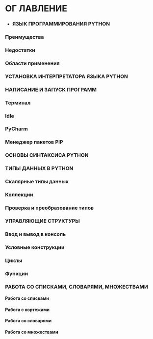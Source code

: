 #   ОГ ЛАВЛЕНИЕ
- ### ЯЗЫК ПРОГРАММИРОВАНИЯ PYTHON 
### Преимущества
### Недостатки 
### Области применения 
### УСТАНОВКА ИНТЕРПРЕТАТОРА ЯЗЫКА PYTHON
### НАПИСАНИЕ И ЗАПУСК ПРОГРАММ 
### Терминал 
### Idle
### PyCharm  
### Менеджер пакетов PIP  
### ОСНОВЫ СИНТАКСИСА PYTHON
### ТИПЫ ДАННЫХ В PYTHON
### Скалярные типы данных 
### Коллекции 
### Проверка и преобразование типов 
### УПРАВЛЯЮЩИЕ СТРУКТУРЫ
### Ввод и вывод в консоль 
### Условные конструкции
### Циклы 
### Функции  
### РАБОТА СО СПИСКАМИ, СЛОВАРЯМИ, МНОЖЕСТВАМИ
 #### Работа со списками  
 #### Работа с кортежами  
 #### Работа со словарями 
 #### Работа со множествами 
